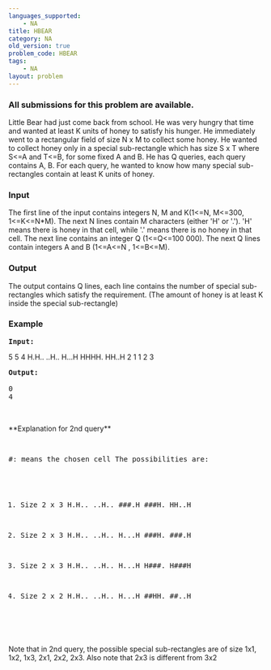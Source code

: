 ```yaml
---
languages_supported:
    - NA
title: HBEAR
category: NA
old_version: true
problem_code: HBEAR
tags:
    - NA
layout: problem
---
```

###  All submissions for this problem are available. 

Little Bear had just come back from school. He was very hungry that time and wanted at least K units of honey to satisfy his hunger. He immediately went to a rectangular field of size N x M to collect some honey. He wanted to collect honey only in a special sub-rectangle which has size S x T where S<=A and T<=B, for some fixed A and B. He has Q queries, each query contains A, B. For each query, he wanted to know how many special sub-rectangles contain at least K units of honey.

### Input

The first line of the input contains integers N, M and K(1<=N, M<=300, 1<=K<=N\*M). The next N lines contain M characters (either 'H' or '.'). 'H' means there is honey in that cell, while '.' means there is no honey in that cell. The next line contains an integer Q (1<=Q<=100 000). The next Q lines contain integers A and B (1<=A<=N , 1<=B<=M).

### Output

The output contains Q lines, each line contains the number of special sub-rectangles which satisfy the requirement. (The amount of honey is at least K inside the special sub-rectangle)

### Example

<pre>
<b>Input:</b>
</pre>
5 5 4
H.H..
..H..
H...H
HHHH.
HH..H
2
1 1
2 3

<pre><b>Output:</b>

0
4


</pre>**Explanation for 2nd query**<pre>
#: means the chosen cell
The possibilities are:
1. Size 2 x 3
H.H..
..H..
###.H
###H.
HH..H

2. Size 2 x 3
H.H..
..H..
H...H
###H.
###.H

3. Size 2 x 3
H.H..
..H..
H...H
H###.
H###H

4. Size 2 x 2
H.H..
..H..
H...H
##HH.
##..H

</pre>Note that in 2nd query, the possible special sub-rectangles are of size 1x1, 1x2, 1x3, 2x1, 2x2, 2x3. Also note that 2x3 is different from 3x2
